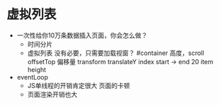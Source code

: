 # 虚拟列表

- 一次性给你10万条数据插入页面，你会怎么做？
  - 时间分片
  - 虚拟列表
    没有必要，只需要加载视窗？
    #container 高度，scroll
    offsetTop 偏移量 transform translateY
    index start -> end 20
    item height
- eventLoop
  - JS单线程的开销肯定很大 页面的卡顿
  - 页面渲染开销也大
